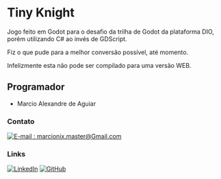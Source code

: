 
# Tiny Knight

Jogo feito em Godot para o desafio da trilha de Godot da plataforma DIO, porém utilizando C# ao invés de GDScript.

Fiz o que pude para a melhor conversão possível, até  momento.

Infelizmente esta não pode ser compilado para uma versão WEB.
## Programador

- Marcio Alexandre de Aguiar



### Contato
[![E-mail : marcionix.master@Gmail.com](https://img.shields.io/badge/-Email-000?style=for-the-badge&logo=microsoft-outlook&logoColor=AAffAA)](marcionix.master@Gmail.com)


### Links
[![LinkedIn](https://img.shields.io/badge/-LinkedIn-000?style=for-the-badge&logo=linkedin&logoColor=30A3DC)](https://www.linkedin.com/in/marcionix/)
[![GitHub](https://img.shields.io/badge/GitHub-000?style=for-the-badge&logo=github&logoColor=30A3DC)](https://github.com/marcionix/)
